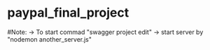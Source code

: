# paypal_final_project

#Note:
-> To start commad "swagger project edit"
-> start server by "nodemon another_server.js"
